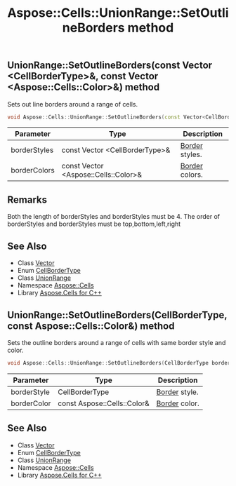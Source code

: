 ﻿---
title: Aspose::Cells::UnionRange::SetOutlineBorders method
linktitle: SetOutlineBorders
second_title: Aspose.Cells for C++ API Reference
description: 'Aspose::Cells::UnionRange::SetOutlineBorders method. Sets out line borders around a range of cells in C++.'
type: docs
weight: 2700
url: /cpp/aspose.cells/unionrange/setoutlineborders/
---
## UnionRange::SetOutlineBorders(const Vector \<CellBorderType\>\&, const Vector \<Aspose::Cells::Color\>\&) method


Sets out line borders around a range of cells.

```cpp
void Aspose::Cells::UnionRange::SetOutlineBorders(const Vector<CellBorderType> &borderStyles, const Vector<Aspose::Cells::Color> &borderColors)
```


| Parameter | Type | Description |
| --- | --- | --- |
| borderStyles | const Vector \<CellBorderType\>\& | [Border](../../border/) styles. |
| borderColors | const Vector \<Aspose::Cells::Color\>\& | [Border](../../border/) colors. |
## Remarks



Both the length of borderStyles and borderStyles must be 4. The order of borderStyles and borderStyles must be top,bottom,left,right 
## See Also

* Class [Vector](../../vector/)
* Enum [CellBorderType](../../cellbordertype/)
* Class [UnionRange](../)
* Namespace [Aspose::Cells](../../)
* Library [Aspose.Cells for C++](../../../)
## UnionRange::SetOutlineBorders(CellBorderType, const Aspose::Cells::Color\&) method


Sets the outline borders around a range of cells with same border style and color.

```cpp
void Aspose::Cells::UnionRange::SetOutlineBorders(CellBorderType borderStyle, const Aspose::Cells::Color &borderColor)
```


| Parameter | Type | Description |
| --- | --- | --- |
| borderStyle | CellBorderType | [Border](../../border/) style. |
| borderColor | const Aspose::Cells::Color\& | [Border](../../border/) color. |

## See Also

* Class [Vector](../../vector/)
* Enum [CellBorderType](../../cellbordertype/)
* Class [UnionRange](../)
* Namespace [Aspose::Cells](../../)
* Library [Aspose.Cells for C++](../../../)
